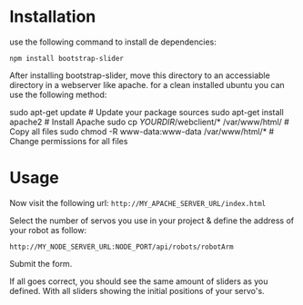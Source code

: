 # Installation

use the following command to install de dependencies:


    npm install bootstrap-slider


After installing bootstrap-slider, move this directory to an accessiable directory in a webserver like apache.
for a clean installed ubuntu you can use the following method:

   sudo apt-get update                               # Update your package sources
   sudo apt-get install apache2                      # Install Apache
   sudo cp _YOURDIR_/webclient/* /var/www/html/      # Copy all files
   sudo chmod -R www-data:www-data /var/www/html/*   # Change permissions for all files

# Usage

Now visit the following url: `http://MY_APACHE_SERVER_URL/index.html`

Select the number of servos you use in your project & define the address of your robot as follow:

    http://MY_NODE_SERVER_URL:NODE_PORT/api/robots/robotArm

Submit the form.

If all goes correct, you should see the same amount of sliders as you defined. 
With all sliders showing the initial positions of your servo's.
